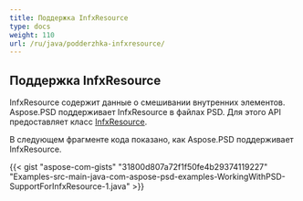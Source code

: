 ```yaml
---
title: Поддержка InfxResource
type: docs
weight: 110
url: /ru/java/podderzhka-infxresource/
---
```


## **Поддержка InfxResource**
InfxResource содержит данные о смешивании внутренних элементов. Aspose.PSD поддерживает InfxResource в файлах PSD. Для этого API предоставляет класс [InfxResource](https://reference.aspose.com/java/psd/com.aspose.psd.fileformats.psd.layers.layerresources/InfxResource).

В следующем фрагменте кода показано, как Aspose.PSD поддерживает InfxResource.

{{< gist "aspose-com-gists" "31800d807a72f1f50fe4b29374119227" "Examples-src-main-java-com-aspose-psd-examples-WorkingWithPSD-SupportForInfxResource-1.java" >}}
